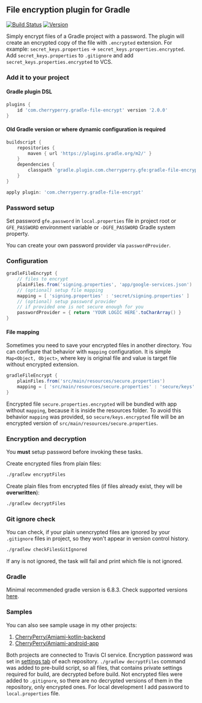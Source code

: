 ## File encryption plugin for Gradle

[![Build Status](https://github.com/CherryPerry/GradleFileEncrypt/actions/workflows/build.yml/badge.svg)](https://github.com/CherryPerry/GradleFileEncrypt/actions/workflows/build.yml)
[![Version](https://img.shields.io/github/release/CherryPerry/GradleFileEncrypt.svg)](https://github.com/CherryPerry/GradleFileEncrypt/releases)

Simply encrypt files of a Gradle project with a password.
The plugin will create an encrypted copy of the file with `.encrypted` extension.
For example: `secret_keys.properties` -> `secret_keys.properties.encrypted`.
Add `secret_keys.properties` to `.gitignore` and add `secret_keys.properties.encrypted` to VCS.

### Add it to your project

#### Gradle plugin DSL

```groovy
plugins {
    id 'com.cherryperry.gradle-file-encrypt' version '2.0.0'
}
```

#### Old Gradle version or where dynamic configuration is required

```groovy
buildscript {
    repositories {
        maven { url 'https://plugins.gradle.org/m2/' }
    }
    dependencies {
        classpath 'gradle.plugin.com.cherryperry.gfe:gradle-file-encrypt:2.0.0'
    }
}

apply plugin: 'com.cherryperry.gradle-file-encrypt'
```

### Password setup

Set password `gfe.password` in `local.properties` file in project root
or `GFE_PASSWORD` environment variable or `-DGFE_PASSWORD` Gradle system property.

You can create your own password provider via `passwordProvider`.

### Configuration

```groovy
gradleFileEncrypt {
    // files to encrypt
    plainFiles.from('signing.properties', 'app/google-services.json')
    // (optional) setup file mapping
    mapping = [ 'signing.properties' : 'secret/signing.properties' ]
    // (optional) setup password provider
    // if provided one is not secure enough for you
    passwordProvider = { return 'YOUR LOGIC HERE'.toCharArray() }
}
```

#### File mapping
Sometimes you need to save your encrypted files in another directory. 
You can configure that behavior with `mapping` configuration. 
It is simple `Map<Object, Object>`, where key is original file
and value is target file without encrypted extension.

```groovy
gradleFileEncrypt {
    plainFiles.from('src/main/resources/secure.properties')
    mapping = [ 'src/main/resources/secure.properties' : 'secure/keys' ]
}
```

Encrypted file `secure.properties.encrypted` will be bundled with app without `mapping`,
because it is inside the resources folder. To avoid this behavior `mapping` was provided,
so `secure/keys.encrypted` file will be an encrypted version of `src/main/resources/secure.properties`.

### Encryption and decryption

You **must** setup password before invoking these tasks.

Create encrypted files from plain files:

```bash
./gradlew encryptFiles
```

Create plain files from encrypted files (if files already exist, they will be **overwritten**):

```bash
./gradlew decryptFiles
```

### Git ignore check

You can check, if your plain unencrypted files are ignored by your `.gitignore` files in project,
so they won't appear in version control history.

```bash
./gradlew checkFilesGitIgnored
```

If any is not ignored, the task will fail and print which file is not ignored.

### Gradle

Minimal recommended gradle version is 6.8.3.
Check supported versions [here](https://github.com/CherryPerry/GradleFileEncrypt/blob/master/src/test/kotlin/com/cherryperry/gfe/FileEncryptPluginFunctionalTest.kt#L42).

### Samples

You can also see sample usage in my other projects:

1. [CherryPerry/Amiami-kotlin-backend](https://github.com/CherryPerry/Amiami-kotlin-backend)
1. [CherryPerry/Amiami-android-app](https://github.com/CherryPerry/Amiami-android-app)

Both projects are connected to Travis CI service.
Encryption password was set in [settings tab](https://docs.travis-ci.com/user/environment-variables/#defining-variables-in-repository-settings) of each repository.
`./gradlew decryptFiles` command was added to pre-build script, so all files, that contains private settings required for build, are decrypted before build.
Not encrypted files were added to `.gitignore`, so there are no decrypted versions of them in the repository, only encrypted ones.
For local development I add password to `local.properties` file.
